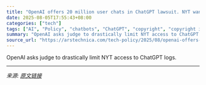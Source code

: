 ```yaml
---
title: "OpenAI offers 20 million user chats in ChatGPT lawsuit. NYT wants 120 million."
date: 2025-08-05T17:55:43+08:00
categories: ["tech"]
tags: ["AI", "Policy", "chatbots", "ChatGPT", "copyright", "copyright infringement", "new york times", "newspapers", "openai"]
summary: "OpenAI asks judge to drastically limit NYT access to ChatGPT logs."
source_url: "https://arstechnica.com/tech-policy/2025/08/openai-offers-20-million-user-chats-in-chatgpt-lawsuit-nyt-wants-120-million/"
---
```


OpenAI asks judge to drastically limit NYT access to ChatGPT logs.

---

*来源: [原文链接](https://arstechnica.com/tech-policy/2025/08/openai-offers-20-million-user-chats-in-chatgpt-lawsuit-nyt-wants-120-million/)*
